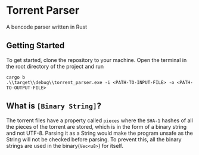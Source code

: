 # Torrent Parser

A bencode parser written in Rust

## Getting Started

To get started, clone the repository to your machine. Open the terminal in the root directory of the project and run
```shell
cargo b
.\\target\\debug\\torrent_parser.exe -i <PATH-TO-INPUT-FILE> -o <PATH-TO-OUTPUT-FILE>
```

## What is `[Binary String]`?

The torrent files have a property called `pieces` where the `SHA-1` hashes of all the pieces of the torrent are stored, which is in the form of a binary string and not UTF-8. Parsing it as a String would make the program unsafe as the String will not be checked before parsing. To prevent this, all the binary strings are used in the binary(`Vec<u8>`) for itself.